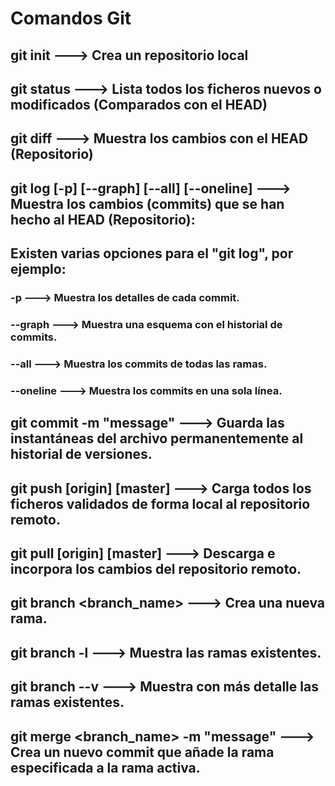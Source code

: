 # Comandos Git
## git init ---> Crea un repositorio local
## git status ---> Lista todos los ficheros nuevos o modificados (Comparados con el HEAD)
## git diff <filename> ---> Muestra los cambios con el HEAD (Repositorio)
## git log [-p] [--graph] [--all] [--oneline] ---> Muestra los cambios (commits) que se han hecho al HEAD (Repositorio):
## Existen varias opciones para el "git log", por ejemplo:
### -p ---> Muestra los detalles de cada commit.
### --graph ---> Muestra una esquema con el historial de commits.
### --all ---> Muestra los commits de todas las ramas.
### --oneline ---> Muestra los commits en una sola línea.
## git commit -m "message" ---> Guarda las instantáneas del archivo permanentemente al historial de versiones.
## git push [origin] [master] ---> Carga todos los ficheros validados de forma local al repositorio remoto.
## git pull [origin] [master] ---> Descarga e incorpora los cambios del repositorio remoto.
## git branch <branch_name> ---> Crea una nueva rama.
## git branch -l ---> Muestra las ramas existentes.
## git branch --v ---> Muestra con más detalle las ramas existentes.
## git merge <branch_name> -m "message" ---> Crea un nuevo commit que añade la rama especificada a la rama activa.